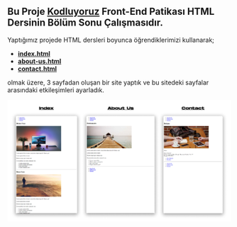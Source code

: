 ## Bu Proje [Kodluyoruz](https://kodluyoruz.org) Front-End Patikası HTML Dersinin Bölüm Sonu Çalışmasıdır.
Yaptığımız projede HTML dersleri boyunca öğrendiklerimizi kullanarak;
- [**index.html**](https://github.com/FuatBerke/kodluyoruz-odevler/blob/main/HTML%20Bolum%20Sonu%20Calismasi/index.html)
- [**about-us.html**](https://github.com/FuatBerke/kodluyoruz-odevler/blob/main/HTML%20Bolum%20Sonu%20Calismasi/about-us.html)
- [**contact.html**](https://github.com/FuatBerke/kodluyoruz-odevler/blob/main/HTML%20Bolum%20Sonu%20Calismasi/contact.html)

olmak üzere, 3 sayfadan oluşan bir site yaptık ve bu sitedeki sayfalar arasındaki etkileşimleri ayarladık.

![](img/htmlbolumsonu.png)